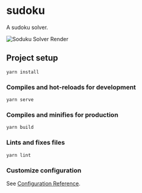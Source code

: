 # sudoku

A sudoku solver.

![Soduku Solver Render](https://user-images.githubusercontent.com/2607973/114777810-628b5e00-9d74-11eb-9ee5-9cb226d02c61.png)

## Project setup
```
yarn install
```

### Compiles and hot-reloads for development
```
yarn serve
```

### Compiles and minifies for production
```
yarn build
```

### Lints and fixes files
```
yarn lint
```

### Customize configuration
See [Configuration Reference](https://cli.vuejs.org/config/).
